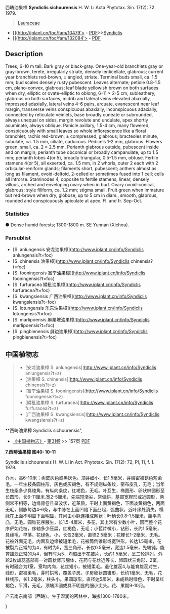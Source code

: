 西畴油果樟 **Syndiclis sichourensis** H. W. Li Acta Phytotax. Sin. 17(2): 72. 1979.

> [Lauraceae](http://www.iplant.cn/info/Lauraceae?t=foc)
* [](http://iplant.cn/foc/fam/10479'> - [PDF](http://iplant.cn/foc/pdf/Lauraceae.pdf)>>[Syndiclis](http://www.iplant.cn/info/Syndiclis?t=foc)
* [](http://iplant.cn/foc/fam/132084'> - [PDF](http://www.iplant.cn/foc/pdf/Syndiclis.pdf)

## Description

Trees, 6-10 m tall. Bark gray or black-gray. One-year-old branchlets gray or gray-brown, terete, irregularly striate, densely lenticellate, glabrous; current year branchlets red-brown, ± angled, striate. Terminal buds small, ca. 1.5 mm; bud scales densely rusty pubescent. Leaves alternate; petiole 0.8-1.5 cm, plano-convex, glabrous; leaf blade yellowish brown on both surfaces when dry, elliptic or ovate-elliptic to oblong, 6-11 × 2-5 cm, subleathery, glabrous on both surfaces, midrib and lateral veins elevated abaxially, impressed adaxially, lateral veins 4-6 pairs, arcuate, evanescent near leaf margin, transverse veins conspicuous abaxially, inconspicuous adaxially, connected by reticulate veinlets, base broadly cuneate or subrounded, always unequal on sides, margin revolute and undulate, apex shortly acuminate, always oblique. Panicle axillary, 1.5-4 cm, many flowered, conspicuously with small leaves so whole inflorescence like a floral branchlet; rachis red-brown, ± compressed, glabrous; bracteoles minute, subulate, ca. 1.5 mm, ciliate, caducous. Pedicels 1-2 mm, glabrous. Flowers green, small, ca. 2 × 2.5 mm. Perianth glabrous outside, pubescent inside and on margin; perianth tube obconical or broadly campanulate, up to 1.5 mm; perianth lobes 4(or 5), broadly triangular, 0.5-1.5 mm, obtuse. Fertile stamens 4(or 5), all exserted, ca. 1.5 mm, in 2 whorls, outer 2 each with 2 orbicular-reniform glands; filaments short, pubescent; anthers almost as long as filament, ovoid-deltoid, 2-celled or sometimes fused into 1 cell; cells all introrse. Staminodes 4, opposite to fertile stamens, linear, densely villous, arched and enveloping ovary when in bud. Ovary ovoid-conical, glabrous; style filiform, ca. 1.2 mm; stigma small. Fruit green when immature but red-brown when dry, globose, up to 5 cm in diam., smooth, glabrous, rounded and conspicuously apiculate at apex. Fl. and fr. Sep-Oct.

### Statistics
● Dense humid forests; 1300-1800 m. SE Yunnan (Xichou).

### Parsublist

* [S.  anlungensis  安龙油果樟](http://www.iplant.cn/info/Syndiclis anlungensis?t=foc)
* [S.  chinensis  油果樟](http://www.iplant.cn/info/Syndiclis chinensis?t=foc)
* [S.  fooningensis  富宁油果樟](http://www.iplant.cn/info/Syndiclis fooningensis?t=foc)
* [S.  furfuracea  鳞秕油果樟](http://www.iplant.cn/info/Syndiclis furfuracea?t=foc)
* [S.  kwangsiensis  广西油果樟](http://www.iplant.cn/info/Syndiclis kwangsiensis?t=foc)
* [S.  lotungensis  乐东油果樟](http://www.iplant.cn/info/Syndiclis lotungensis?t=foc)
* [S.  marlipoensis  麻栗坡油果樟](http://www.iplant.cn/info/Syndiclis marlipoensis?t=foc)
* [S.  pingbienensis  屏边油果樟](http://www.iplant.cn/info/Syndiclis pingbienensis?t=foc)


## 中国植物志

> * [安龙油果樟  S.  anlungensis](http://www.iplant.cn/info/Syndiclis anlungensis?t=z)
> * [油果樟  S.  chinensis](http://www.iplant.cn/info/Syndiclis chinensis?t=z)
> * [富宁油果樟  S.  fooningensis](http://www.iplant.cn/info/Syndiclis fooningensis?t=z)
> * [鳞秕油果樟  S.  furfuracea](http://www.iplant.cn/info/Syndiclis furfuracea?t=z)
> * [广西油果樟  S.  kwangsiensis](http://www.iplant.cn/info/Syndiclis kwangsiensis?t=z)


**西畴油果樟 Syndiclis sichourensis",


* [《中国植物志》](http://www.iplant.cn/frps)- [第31卷](http://www.iplant.cn/frps/vol/31) >> 157页 [PDF](http://www.iplant.cn/frps/pdf/31/157a.PDF)

**7.西畴油果樟 图40: 10-11**

Syndiclis sichourensis H. W. Li in Act. Phytotax. Sin. 17(2): 72, Pl, 11, f. 1. 1979.

乔木，高6-10米；树皮灰色或黑灰色。顶芽细小，长1.5毫米，芽鳞密被锈色短柔毛。一年生枝条圆柱形，灰色或灰褐色，有不规则纵条纹，密布皮孔，无毛；当年生枝条多少具棱角，有纵向条纹，红褐色，无毛。叶互生，椭圆形、卵状椭圆形至长圆形，长6-11厘米.宽2-5厘米，先端短渐尖，常偏斜，基部宽楔形或近圆形，两侧常不相等，边缘背卷且呈波状，近革质，干时上面黄褐色，下面淡黄褐色，两面无毛，侧脉每边4-6条，与中脉在上面凹陷下面凸起，弧曲状，近叶缘处消失，横脉在上面不明显下面明显，其间由小脉连接成网状；叶柄长0.8-1.5厘米，腹平背凸，无毛。圆锥花序腋生，长1.5-4厘米，多花，其上常有少数小叶，因而整个花序俨如花枝，序轴多少压扁，红褐色，无毛；小苞片微小，钻形，长约1.5毫米，具缘毛，早落。花绿色，小，长仅2毫米，直径2.5毫米；花梗长1-2毫米，无毛。花被外面无毛，内面及边缘被短柔毛，花被筒倒锥形或宽钟形，长达1.5毫米，花被裂片正常的为4，有时为5，宽三角形，长仅0.5毫米，宽达1.5毫米，先端钝。能育雄蕊正常的为4，但有时为5，均超出于花被片，长约1.5毫米，呈二轮排列，外轮2枚雄蕊基部有一对圆状肾形腺体，花药与花丝近等长，卵圆状三角形，2室，有时融合为1室，室均内向，花丝短小，被短柔毛。退化雄蕊4,与能育雄蕊对生，线形，密被柔毛，芽时拱弯，覆盖子房。子房卵状圆锥形，长约1毫米，无毛，花柱线形，长1.2毫米，柱头小。果圆球形，直径达5厘米，未成熟时绿色，干时呈红褐色，平滑，无毛，顶端浑圆或具不明显的细小尖头。花、果期9-10月。

产云南东南部（西畴）。生于湿润的密林中，海拔1300-1780米。

}